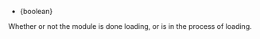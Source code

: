 <!-- YAML
added: v0.1.16
-->

* {boolean}

Whether or not the module is done loading, or is in the process of
loading.

